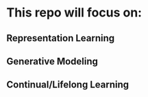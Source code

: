 # This repo will focus on: 
## Representation Learning
## Generative Modeling
## Continual/Lifelong Learning

